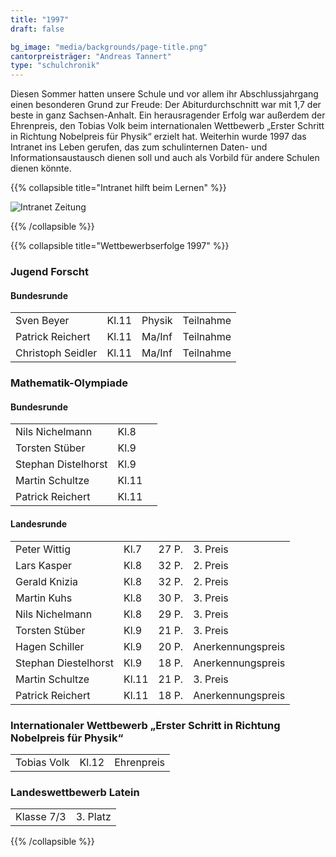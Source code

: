 ```yaml
---
title: "1997"
draft: false

bg_image: "media/backgrounds/page-title.png"
cantorpreisträger: "Andreas Tannert"
type: "schulchronik"
---
```




Diesen Sommer hatten unsere Schule und vor allem ihr Abschlussjahrgang einen besonderen Grund zur Freude: Der Abiturdurchschnitt war mit 1,7 der beste in ganz Sachsen-Anhalt. Ein herausragender Erfolg war außerdem der Ehrenpreis, den Tobias Volk beim internationalen Wettbewerb „Erster Schritt in Richtung Nobelpreis für Physik“ erzielt hat. Weiterhin wurde 1997 das Intranet ins Leben gerufen, das zum schulinternen Daten- und Informationsaustausch dienen soll und auch als Vorbild für andere Schulen dienen könnte.

{{% collapsible  title="Intranet hilft beim Lernen" %}}

![Intranet Zeitung](/media/schulchronik/1997/1997_intranet.png)

{{% /collapsible %}}

{{% collapsible  title="Wettbewerbserfolge 1997" %}}

### Jugend Forscht

#### Bundesrunde

|||||
|-|-|-|-|
|Sven Beyer|Kl.11|Physik|Teilnahme|
|Patrick Reichert|Kl.11|Ma/Inf|Teilnahme|
|Christoph Seidler|Kl.11|Ma/Inf|Teilnahme|

### Mathematik-Olympiade

#### Bundesrunde

||||
|-|-|-|
|Nils Nichelmann|Kl.8||
|Torsten Stüber|Kl.9||
|Stephan Distelhorst|Kl.9||
|Martin Schultze|Kl.11||
|Patrick Reichert|Kl.11||

#### Landesrunde

|||||
|-|-|-|-|
|Peter Wittig|Kl.7|27 P.|3. Preis|
|Lars Kasper|Kl.8|32 P.|2. Preis|
|Gerald Knizia|Kl.8|32 P.|2. Preis|
|Martin Kuhs|Kl.8|30 P.|3. Preis|
|Nils Nichelmann|Kl.8|29 P.|3. Preis|
|Torsten Stüber|Kl.9|21 P.|3. Preis|
|Hagen Schiller|Kl.9|20 P.|Anerkennungspreis|
|Stephan Diestelhorst|Kl.9|18 P.|Anerkennungspreis|
|Martin Schultze|Kl.11|21 P.|3. Preis|
|Patrick Reichert|Kl.11|18 P.|Anerkennungspreis|

### Internationaler Wettbewerb „Erster Schritt in Richtung Nobelpreis für Physik“

||||
|-|-|-|
|Tobias Volk|Kl.12|Ehrenpreis|

### Landeswettbewerb Latein

|||
|-|-|
|Klasse 7/3|3. Platz|

{{% /collapsible %}}
